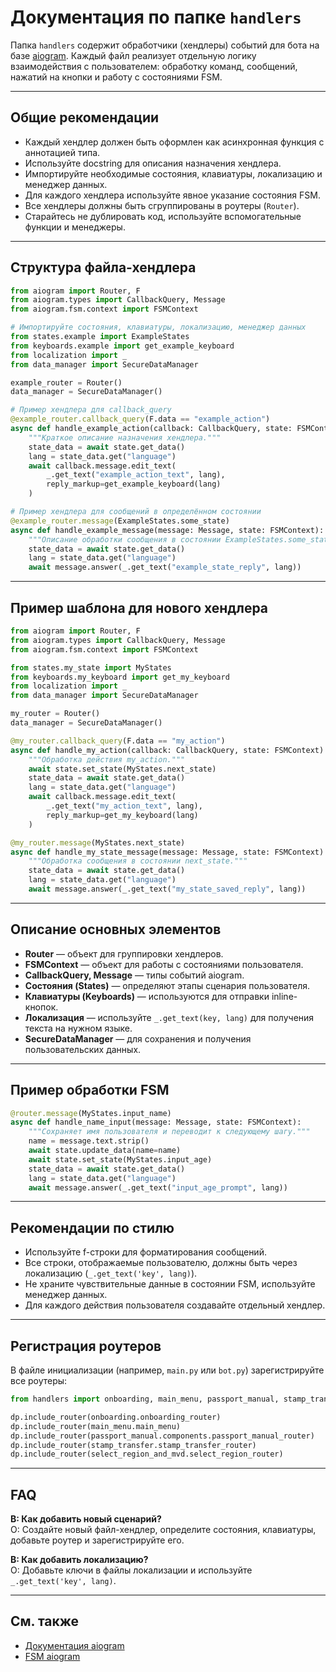 # Документация по папке `handlers`

Папка `handlers` содержит обработчики (хендлеры) событий для бота на базе [aiogram](https://docs.aiogram.dev/). Каждый файл реализует отдельную логику взаимодействия с пользователем: обработку команд, сообщений, нажатий на кнопки и работу с состояниями FSM.

---

## Общие рекомендации

- Каждый хендлер должен быть оформлен как асинхронная функция с аннотацией типа.
- Используйте docstring для описания назначения хендлера.
- Импортируйте необходимые состояния, клавиатуры, локализацию и менеджер данных.
- Для каждого хендлера используйте явное указание состояния FSM.
- Все хендлеры должны быть сгруппированы в роутеры (`Router`).
- Старайтесь не дублировать код, используйте вспомогательные функции и менеджеры.

---

## Структура файла-хендлера

```python
from aiogram import Router, F
from aiogram.types import CallbackQuery, Message
from aiogram.fsm.context import FSMContext

# Импортируйте состояния, клавиатуры, локализацию, менеджер данных
from states.example import ExampleStates
from keyboards.example import get_example_keyboard
from localization import _
from data_manager import SecureDataManager

example_router = Router()
data_manager = SecureDataManager()

# Пример хендлера для callback_query
@example_router.callback_query(F.data == "example_action")
async def handle_example_action(callback: CallbackQuery, state: FSMContext):
    """Краткое описание назначения хендлера."""
    state_data = await state.get_data()
    lang = state_data.get("language")
    await callback.message.edit_text(
        _.get_text("example_action_text", lang),
        reply_markup=get_example_keyboard(lang)
    )

# Пример хендлера для сообщений в определённом состоянии
@example_router.message(ExampleStates.some_state)
async def handle_example_message(message: Message, state: FSMContext):
    """Описание обработки сообщения в состоянии ExampleStates.some_state."""
    state_data = await state.get_data()
    lang = state_data.get("language")
    await message.answer(_.get_text("example_state_reply", lang))
```

---

## Пример шаблона для нового хендлера

```python
from aiogram import Router, F
from aiogram.types import CallbackQuery, Message
from aiogram.fsm.context import FSMContext

from states.my_state import MyStates
from keyboards.my_keyboard import get_my_keyboard
from localization import _
from data_manager import SecureDataManager

my_router = Router()
data_manager = SecureDataManager()

@my_router.callback_query(F.data == "my_action")
async def handle_my_action(callback: CallbackQuery, state: FSMContext):
    """Обработка действия my_action."""
    await state.set_state(MyStates.next_state)
    state_data = await state.get_data()
    lang = state_data.get("language")
    await callback.message.edit_text(
        _.get_text("my_action_text", lang),
        reply_markup=get_my_keyboard(lang)
    )

@my_router.message(MyStates.next_state)
async def handle_my_state_message(message: Message, state: FSMContext):
    """Обработка сообщения в состоянии next_state."""
    state_data = await state.get_data()
    lang = state_data.get("language")
    await message.answer(_.get_text("my_state_saved_reply", lang))
```

---

## Описание основных элементов

- **Router** — объект для группировки хендлеров.
- **FSMContext** — объект для работы с состояниями пользователя.
- **CallbackQuery, Message** — типы событий aiogram.
- **Состояния (States)** — определяют этапы сценария пользователя.
- **Клавиатуры (Keyboards)** — используются для отправки inline-кнопок.
- **Локализация** — используйте `_.get_text(key, lang)` для получения текста на нужном языке.
- **SecureDataManager** — для сохранения и получения пользовательских данных.

---

## Пример обработки FSM

```python
@router.message(MyStates.input_name)
async def handle_name_input(message: Message, state: FSMContext):
    """Сохраняет имя пользователя и переводит к следующему шагу."""
    name = message.text.strip()
    await state.update_data(name=name)
    await state.set_state(MyStates.input_age)
    state_data = await state.get_data()
    lang = state_data.get("language")
    await message.answer(_.get_text("input_age_prompt", lang))
```

---

## Рекомендации по стилю

- Используйте f-строки для форматирования сообщений.
- Все строки, отображаемые пользователю, должны быть через локализацию (`_.get_text('key', lang)`).
- Не храните чувствительные данные в состоянии FSM, используйте менеджер данных.
- Для каждого действия пользователя создавайте отдельный хендлер.

---

## Регистрация роутеров

В файле инициализации (например, `main.py` или `bot.py`) зарегистрируйте все роутеры:

```python
from handlers import onboarding, main_menu, passport_manual, stamp_transfer, select_region_and_mvd

dp.include_router(onboarding.onboarding_router)
dp.include_router(main_menu.main_menu)
dp.include_router(passport_manual.components.passport_manual_router)
dp.include_router(stamp_transfer.stamp_transfer_router)
dp.include_router(select_region_and_mvd.select_region_router)
```

---

## FAQ

**В: Как добавить новый сценарий?**  
О: Создайте новый файл-хендлер, определите состояния, клавиатуры, добавьте роутер и зарегистрируйте его.

**В: Как добавить локализацию?**  
О: Добавьте ключи в файлы локализации и используйте `_.get_text('key', lang)`.

---

## См. также

- [Документация aiogram](https://docs.aiogram.dev/)
- [FSM aiogram](https://docs.aiogram.dev/en/latest/dispatcher/finite_state_machine/index.html)
